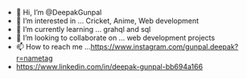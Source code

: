 - 👋 Hi, I’m @DeepakGunpal
- 👀 I’m interested in ... Cricket, Anime, Web development
- 🌱 I’m currently learning ... grahql and sql
- 💞️ I’m looking to collaborate on ... web development projects
- 📫 How to reach me ...https://www.instagram.com/gunpal.deepak?r=nametag
- https://www.linkedin.com/in/deepak-gunpal-bb694a166

<!---
DeepakGunpal/DeepakGunpal is a ✨ special ✨ repository because its `README.md` (this file) appears on your GitHub profile.
You can click the Preview link to take a look at your changes.
--->
